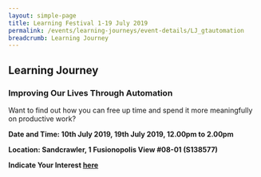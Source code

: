 ```yaml
---
layout: simple-page
title: Learning Festival 1-19 July 2019
permalink: /events/learning-journeys/event-details/LJ_gtautomation
breadcrumb: Learning Journey
---
```


## Learning Journey 
### Improving Our Lives Through Automation

Want to find out how you can free up time and spend it more meaningfully on productive work? 

**Date and Time: 10th July 2019, 19th July 2019, 12.00pm to 2.00pm**

**Location: Sandcrawler, 1 Fusionopolis View #08-01 (S138577)**

**Indicate Your Interest [here](https://www.eventbrite.sg/e/improving-our-lives-through-automation-by-govtech-tickets-61979425129)** 
